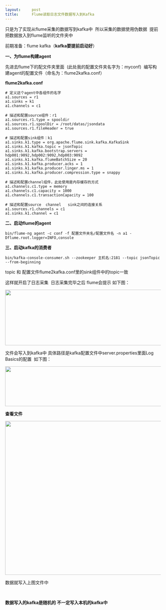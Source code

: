 ```yaml
---
layout:     post
title:      Flume读取日志文件数据写入到Kafka
---
```

<div id="article_content" class="article_content clearfix csdn-tracking-statistics" data-pid="blog" data-mod="popu_307" data-dsm="post">
								            <link rel="stylesheet" href="https://csdnimg.cn/release/phoenix/template/css/ck_htmledit_views-f76675cdea.css">
						<div class="htmledit_views" id="content_views">
                <p>只是为了实现从flume采集的数据写到kafka中  所以采集的数据使用伪数据  提前把数据放入到flume监听的文件夹中</p>

<p>前期准备：flume kafka（<strong>kafka要提前启动好</strong>）</p>

<p><strong>一、为flume构建agent</strong></p>

<p>先进去flume下的配文件夹里面  (此处我的配置文件夹名字为：myconf)  编写构建agent的配置文件（命名为：flume2kafka.conf）</p>

<p><strong>flume2kafka.conf</strong></p>

<pre class="has">
<code class="language-bash"># 定义这个agent中各组件的名字
a1.sources = r1
a1.sinks = k1
a1.channels = c1

# 描述和配置source组件：r1
a1.sources.r1.type = spooldir
a1.sources.r1.spoolDir = /root/datas/jsondata
a1.sources.r1.fileHeader = true

# 描述和配置sink组件：k1
a1.sinks.k1.type = org.apache.flume.sink.kafka.KafkaSink
a1.sinks.k1.kafka.topic = jsonTopic
a1.sinks.k1.kafka.bootstrap.servers = hdp001:9092,hdp002:9092,hdp003:9092
a1.sinks.k1.kafka.flumeBatchSize = 20
a1.sinks.k1.kafka.producer.acks = 1
a1.sinks.k1.kafka.producer.linger.ms = 1
a1.sinks.ki.kafka.producer.compression.type = snappy

# 描述和配置channel组件，此处使用是内存缓存的方式
a1.channels.c1.type = memory
a1.channels.c1.capacity = 1000
a1.channels.c1.transactionCapacity = 100

# 描述和配置source  channel   sink之间的连接关系
a1.sources.r1.channels = c1
a1.sinks.k1.channel = c1
</code></pre>

<p><strong>二、启动flume的agent</strong></p>

<pre class="has">
<code class="language-java">bin/flume-ng agent -c conf -f 配置文件夹名/配置文件名 -n a1 -Dflume.root.logger=INFO,console</code></pre>

<p><strong>三、启动kafka的消费者</strong></p>

<pre class="has">
<code>bin/kafka-console-consumer.sh --zookeeper 主机名:2181 --topic jsonTopic --from-beginning</code></pre>

<p>topic 和 配置文件flume2kafka.conf里的sink组件中的topic一致</p>

<p>这样就开启了日志采集  日志采集完毕之后 flume会提示 如下图：</p>

<p><img alt="" class="has" height="180" src="https://img-blog.csdn.net/20181015174930186?watermark/2/text/aHR0cHM6Ly9ibG9nLmNzZG4ubmV0L3FxXzQxNDY3MTgy/font/5a6L5L2T/fontsize/400/fill/I0JBQkFCMA==/dissolve/70" width="1157"></p>

<p>文件会写入到kafka中 具体路径是kafka配置文件中server.properties里面Log Basics的配置  如下图：</p>

<p><img alt="" class="has" height="129" src="https://img-blog.csdn.net/20181015175138706?watermark/2/text/aHR0cHM6Ly9ibG9nLmNzZG4ubmV0L3FxXzQxNDY3MTgy/font/5a6L5L2T/fontsize/400/fill/I0JBQkFCMA==/dissolve/70" width="908"></p>

<p><strong>查看文件</strong></p>

<p><img alt="" class="has" height="498" src="https://img-blog.csdn.net/20181015175537380?watermark/2/text/aHR0cHM6Ly9ibG9nLmNzZG4ubmV0L3FxXzQxNDY3MTgy/font/5a6L5L2T/fontsize/400/fill/I0JBQkFCMA==/dissolve/70" width="927"></p>

<p>数据就写入上图文件中</p>

<p> </p>

<p><strong>数据写入的kafka是随机的 不一定写入本机的kafka中</strong></p>            </div>
                </div>
